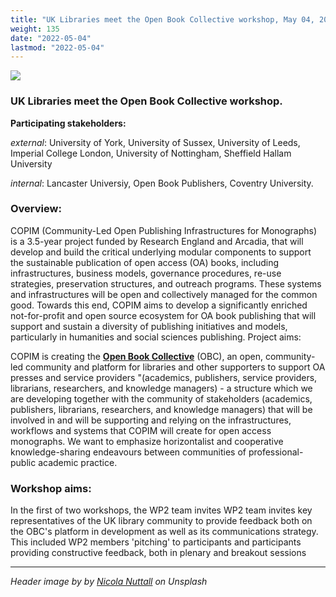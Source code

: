 ```yaml
---
title: "UK Libraries meet the Open Book Collective workshop, May 04, 2022"
weight: 135
date: "2022-05-04"
lastmod: "2022-05-04"
---
```


![](/images/nicola-nuttall-ObTfaF2hngw-unsplash-cropped.jpg)

### UK Libraries meet the Open Book Collective workshop.

**Participating stakeholders:**

_external_: University of York, University of Sussex, University of Leeds, Imperial College London, University of Nottingham, Sheffield Hallam University   

_internal_: Lancaster Universiy, Open Book Publishers, Coventry University.


### Overview:

COPIM (Community-Led Open Publishing Infrastructures for Monographs) is a 3.5-year project funded by Research England and Arcadia, that will develop and build the critical underlying modular components to support the sustainable publication of open access (OA) books, including infrastructures, business models, governance procedures, re-use strategies, preservation structures, and outreach programs. These systems and infrastructures will be open and collectively managed for the common good. Towards this end, COPIM aims to develop a significantly enriched not-for-profit and open source ecosystem for OA book publishing that will support and sustain a diversity of publishing initiatives and models, particularly in humanities and social sciences publishing.
Project aims:

COPIM is creating the **[Open Book Collective](https://copim.pubpub.org/open-book-collective)** (OBC), an open, community-led community and platform for libraries and other supporters to support OA presses and service providers "(academics, publishers, service providers, librarians, researchers, and knowledge managers) - a structure which we are developing together with the community of stakeholders (academics, publishers, librarians, researchers, and knowledge managers) that will be involved in and will be supporting and relying on the infrastructures, workflows and systems that COPIM will create for open access monographs. We want to emphasize horizontalist and cooperative knowledge-sharing endeavours between communities of professional-public academic practice.

### Workshop aims:

In the first of two workshops, the WP2 team invites  WP2 team invites key representatives of the UK library community to provide feedback both on the OBC's platform in development as well as its communications strategy. This included WP2 members 'pitching' to participants and participants providing constructive feedback, both in plenary and breakout sessions




---

*Header image by by [Nicola Nuttall](https://unsplash.com/photos/ObTfaF2hngw) on Unsplash*
